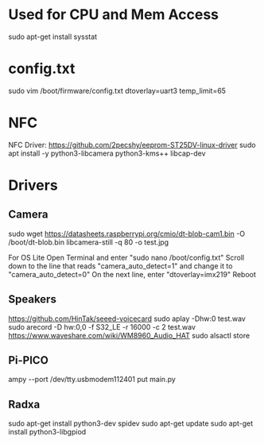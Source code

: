 
# Used for CPU and Mem Access 
sudo apt-get install sysstat

# config.txt
<!-- force_turbo=1 -->
sudo vim /boot/firmware/config.txt
dtoverlay=uart3
temp_limit=65

# NFC
NFC Driver: https://github.com/2pecshy/eeprom-ST25DV-linux-driver
sudo apt install -y python3-libcamera python3-kms++ libcap-dev

# Drivers
## Camera 
sudo wget https://datasheets.raspberrypi.org/cmio/dt-blob-cam1.bin -O /boot/dt-blob.bin
libcamera-still -q 80 -o test.jpg

For OS Lite 
Open Terminal and enter "sudo nano /boot/config.txt"
Scroll down to the line that reads "camera_auto_detect=1" and change it to "camera_auto_detect=0"
On the next line, enter "dtoverlay=imx219"
Reboot

## Speakers
https://github.com/HinTak/seeed-voicecard
sudo aplay -Dhw:0 test.wav
sudo arecord -D hw:0,0 -f S32_LE -r 16000 -c 2 test.wav
https://www.waveshare.com/wiki/WM8960_Audio_HAT
sudo alsactl store

## Pi-PICO
ampy --port /dev/tty.usbmodem112401 put main.py

## Radxa
sudo apt-get install python3-dev spidev
sudo apt-get update
sudo apt-get install python3-libgpiod

